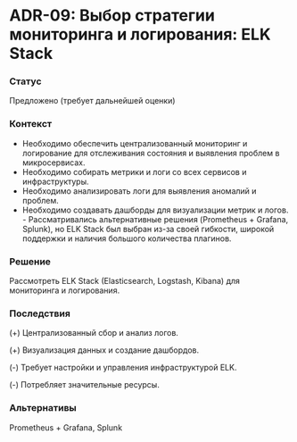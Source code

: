 # ADR-09: Выбор стратегии мониторинга и логирования: ELK Stack

### Статус

Предложено (требует дальнейшей оценки)

### Контекст

- Необходимо обеспечить централизованный мониторинг и логирование для отслеживания состояния и выявления проблем в микросервисах.
- Необходимо собирать метрики и логи со всех сервисов и инфраструктуры.
- Необходимо анализировать логи для выявления аномалий и проблем.
- Необходимо создавать дашборды для визуализации метрик и логов. - Рассматривались альтернативные решения (Prometheus + Grafana, Splunk), но ELK Stack был выбран из-за своей гибкости, широкой поддержки и наличия большого количества плагинов.

### Решение

Рассмотреть ELK Stack (Elasticsearch, Logstash, Kibana) для мониторинга и логирования.

### Последствия

(+) Централизованный сбор и анализ логов.

(+) Визуализация данных и создание дашбордов.

(-) Требует настройки и управления инфраструктурой ELK.

(-) Потребляет значительные ресурсы.

### Альтернативы

Prometheus + Grafana, Splunk
